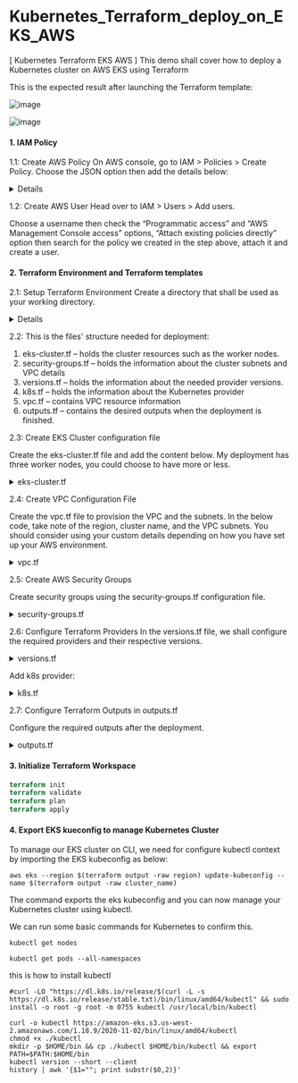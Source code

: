 # Kubernetes_Terraform_deploy_on_EKS_AWS

[ Kubernetes Terraform EKS AWS ] This demo shall cover how to deploy a Kubernetes cluster on AWS EKS using Terraform


This is the expected result after launching the Terraform template:

![image](https://user-images.githubusercontent.com/104728608/221662986-59b30a81-aac5-4f95-b797-ec8ccc09e88a.png)

![image](https://user-images.githubusercontent.com/104728608/221663231-0dff9cac-cc28-459d-b700-cb5847b1d714.png)


#### 1. IAM Policy
1.1: Create AWS Policy
On AWS console, go to IAM > Policies > Create Policy. Choose the JSON option then add the details below:

<details markdown=1><summary markdown="span">Details</summary>

``` json
{
    "Version": "2012-10-17",
    "Statement": [
        {
            "Sid": "VisualEditor0",
            "Effect": "Allow",
            "Action": [
                "autoscaling:AttachInstances",
                "autoscaling:CreateAutoScalingGroup",
                "autoscaling:CreateLaunchConfiguration",
                "autoscaling:CreateOrUpdateTags",
                "autoscaling:DeleteAutoScalingGroup",
                "autoscaling:DeleteLaunchConfiguration",
                "autoscaling:DeleteTags",
                "autoscaling:Describe*",
                "autoscaling:DetachInstances",
                "autoscaling:SetDesiredCapacity",
                "autoscaling:UpdateAutoScalingGroup",
                "autoscaling:SuspendProcesses",
                "ec2:AllocateAddress",
                "ec2:AssignPrivateIpAddresses",
                "ec2:Associate*",
                "ec2:AttachInternetGateway",
                "ec2:AttachNetworkInterface",
                "ec2:AuthorizeSecurityGroupEgress",
                "ec2:AuthorizeSecurityGroupIngress",
                "ec2:CreateDefaultSubnet",
                "ec2:CreateDhcpOptions",
                "ec2:CreateEgressOnlyInternetGateway",
                "ec2:CreateInternetGateway",
                "ec2:CreateNatGateway",
                "ec2:CreateNetworkInterface",
                "ec2:CreateRoute",
                "ec2:CreateRouteTable",
                "ec2:CreateSecurityGroup",
                "ec2:CreateSubnet",
                "ec2:CreateTags",
                "ec2:CreateVolume",
                "ec2:CreateVpc",
                "ec2:CreateVpcEndpoint",
                "ec2:DeleteDhcpOptions",
                "ec2:DeleteEgressOnlyInternetGateway",
                "ec2:DeleteInternetGateway",
                "ec2:DeleteNatGateway",
                "ec2:DeleteNetworkInterface",
                "ec2:DeleteRoute",
                "ec2:DeleteRouteTable",
                "ec2:DeleteSecurityGroup",
                "ec2:DeleteSubnet",
                "ec2:DeleteTags",
                "ec2:DeleteVolume",
                "ec2:DeleteVpc",
                "ec2:DeleteVpnGateway",
                "ec2:Describe*",
                "ec2:DetachInternetGateway",
                "ec2:DetachNetworkInterface",
                "ec2:DetachVolume",
                "ec2:Disassociate*",
                "ec2:ModifySubnetAttribute",
                "ec2:ModifyVpcAttribute",
                "ec2:ModifyVpcEndpoint",
                "ec2:ReleaseAddress",
                "ec2:RevokeSecurityGroupEgress",
                "ec2:RevokeSecurityGroupIngress",
                "ec2:UpdateSecurityGroupRuleDescriptionsEgress",
                "ec2:UpdateSecurityGroupRuleDescriptionsIngress",
                "ec2:CreateLaunchTemplate",
                "ec2:CreateLaunchTemplateVersion",
                "ec2:DeleteLaunchTemplate",
                "ec2:DeleteLaunchTemplateVersions",
                "ec2:DescribeLaunchTemplates",
                "ec2:DescribeLaunchTemplateVersions",
                "ec2:GetLaunchTemplateData",
                "ec2:ModifyLaunchTemplate",
                "ec2:RunInstances",
                "eks:CreateCluster",
                "eks:DeleteCluster",
                "eks:DescribeCluster",
                "eks:ListClusters",
                "eks:UpdateClusterConfig",
                "eks:UpdateClusterVersion",
                "eks:DescribeUpdate",
                "eks:TagResource",
                "eks:UntagResource",
                "eks:ListTagsForResource",
                "eks:CreateFargateProfile",
                "eks:DeleteFargateProfile",
                "eks:DescribeFargateProfile",
                "eks:ListFargateProfiles",
                "eks:CreateNodegroup",
                "eks:DeleteNodegroup",
                "eks:DescribeNodegroup",
                "eks:ListNodegroups",
                "eks:UpdateNodegroupConfig",
                "eks:UpdateNodegroupVersion",
                "iam:AddRoleToInstanceProfile",
                "iam:AttachRolePolicy",
                "iam:CreateInstanceProfile",
                "iam:CreateOpenIDConnectProvider",
                "iam:CreateServiceLinkedRole",
                "iam:CreatePolicy",
                "iam:CreatePolicyVersion",
                "iam:CreateRole",
                "iam:DeleteInstanceProfile",
                "iam:DeleteOpenIDConnectProvider",
                "iam:DeletePolicy",
                "iam:DeletePolicyVersion",
                "iam:DeleteRole",
                "iam:DeleteRolePolicy",
                "iam:DeleteServiceLinkedRole",
                "iam:DetachRolePolicy",
                "iam:GetInstanceProfile",
                "iam:GetOpenIDConnectProvider",
                "iam:GetPolicy",
                "iam:GetPolicyVersion",
                "iam:GetRole",
                "iam:GetRolePolicy",
                "iam:List*",
                "iam:PassRole",
                "iam:PutRolePolicy",
                "iam:RemoveRoleFromInstanceProfile",
                "iam:TagOpenIDConnectProvider",
                "iam:TagRole",
                "iam:UntagRole",
                "iam:UpdateAssumeRolePolicy",
                "logs:CreateLogGroup",
                "logs:DescribeLogGroups",
                "logs:DeleteLogGroup",
                "logs:ListTagsLogGroup",
                "logs:PutRetentionPolicy",
                "kms:CreateAlias",
                "kms:CreateGrant",
                "kms:CreateKey",
                "kms:DeleteAlias",
                "kms:DescribeKey",
                "kms:GetKeyPolicy",
                "kms:GetKeyRotationStatus",
                "kms:ListAliases",
                "kms:ListResourceTags",
                "kms:ScheduleKeyDeletion"
                "iam:TagPolicy",
                "iam:TagInstanceProfile"
            ],
            "Resource": "*"
        }
    ]
}
```
</details>

1.2: Create AWS User
Head over to IAM > Users > Add users.

Choose a username then check the “Programmatic access” and “AWS Management Console access” options, “Attach existing policies directly” option then search for the policy we created in the step above, attach it and create a user.

#### 2. Terraform Environment and Terraform templates
2.1: Setup Terraform Environment
Create a directory that shall be used as your working directory.

<details markdown=1><summary markdown="span">Details</summary>

```
mkdir -p ./terraform-deployments && cd ./terraform-deployments
```
</details>

2.2: This is the files' structure needed for deployment:

1. eks-cluster.tf – holds the cluster resources such as the worker nodes.
2. security-groups.tf – holds the information about the cluster subnets and VPC details
3. versions.tf – holds the information about the needed provider versions.
4. k8s.tf – holds the information about the Kubernetes provider
5. vpc.tf – contains VPC resource information
6. outputs.tf – contains the desired outputs when the deployment is finished.​

2.3: Create EKS Cluster configuration file

Create the eks-cluster.tf file and add the content below. My deployment has three worker nodes, you could choose to have more or less.

<details markdown=1><summary markdown="span">eks-cluster.tf</summary>

``` tf
module "eks" {
  source          = "terraform-aws-modules/eks/aws"
  cluster_name    = local.cluster_name
  cluster_version = "1.25"
  subnets         = module.vpc.private_subnets

  tags = {
    Environment = "development"
    GithubRepo  = "terraform-aws-eks"
    GithubOrg   = "terraform-aws-modules"
  }


  vpc_id = module.vpc.vpc_id

  workers_group_defaults = {
    root_volume_type = "gp2"
  }

  cluster_endpoint_private_access = "true"
  cluster_endpoint_public_access  = "true"

  write_kubeconfig      = true
  manage_aws_auth       = true

  worker_groups = [
    {
      name                          = "worker-group-1"
      instance_type                 = "t2.micro"
      additional_userdata           = "echo foo bar"
      asg_desired_capacity          = 1
      additional_security_group_ids = [aws_security_group.worker_group_mgmt_one.id]
    },
    {
      name                          = "worker-group-2"
      instance_type                 = "t2.micro"
      additional_userdata           = "echo foo bar"
      additional_security_group_ids = [aws_security_group.worker_group_mgmt_two.id]
      asg_desired_capacity          = 1
    },
  ]
}

data "aws_eks_cluster" "cluster" {
  name = module.eks.cluster_id
}

data "aws_eks_cluster_auth" "cluster" {
  name = module.eks.cluster_id

```
</details>

2.4: Create VPC Configuration File

Create the vpc.tf file to provision the VPC and the subnets. In the below code, take note of the region, cluster name, and the VPC subnets. You should consider using your custom details depending on how you have set up your AWS environment.

<details markdown=1><summary markdown="span">vpc.tf</summary>

``` tf
variable "region" {
  default     = "us-east-1"
  description = "AWS region"
}

provider "aws" {
  region = "us-east-1"
}

data "aws_availability_zones" "available" {}

locals {
  cluster_name = "my-eks-cluster"
}


module "vpc" {
  source  = "terraform-aws-modules/vpc/aws"
  version = "2.66.0"

  name                 = "my-eks-cluster-vpc"
  cidr                 = "10.0.0.0/16"
  azs                  = data.aws_availability_zones.available.names
  private_subnets      = ["10.0.11.0/24", "10.0.22.0/24", "10.0.33.0/24"]
  public_subnets       = ["10.0.44.0/24", "10.0.55.0/24", "10.0.66.0/24"]
  enable_nat_gateway   = true
  single_nat_gateway   = true
  enable_dns_hostnames = true

  tags = {
    "kubernetes.io/cluster/${local.cluster_name}" = "shared"
  }

  public_subnet_tags = {
    "kubernetes.io/cluster/${local.cluster_name}" = "shared"
    "kubernetes.io/role/elb"                      = "1"
  }

  private_subnet_tags = {
    "kubernetes.io/cluster/${local.cluster_name}" = "shared"
    "kubernetes.io/role/internal-elb"             = "1"
  }
}
```
</details>

2.5: Create AWS Security Groups

Create security groups using the security-groups.tf configuration file.

<details markdown=1><summary markdown="span">security-groups.tf</summary>

``` tf 
resource "aws_security_group" "worker_group_mgmt_one" {
  name_prefix = "worker_group_mgmt_one"
  vpc_id      = module.vpc.vpc_id

  ingress {
    from_port = 22
    to_port   = 22
    protocol  = "tcp"

    cidr_blocks = [
      "10.0.0.0/8",
    ]
  }
}

resource "aws_security_group" "worker_group_mgmt_two" {
  name_prefix = "worker_group_mgmt_two"
  vpc_id      = module.vpc.vpc_id

  ingress {
    from_port = 22
    to_port   = 22
    protocol  = "tcp"

    cidr_blocks = [
      "192.168.0.0/16",
    ]
  }
}

resource "aws_security_group" "all_worker_mgmt" {
  name_prefix = "all_worker_management"
  vpc_id      = module.vpc.vpc_id

  ingress {
    from_port = 22
    to_port   = 22
    protocol  = "tcp"

    cidr_blocks = [
      "10.0.0.0/8",
      "172.16.0.0/12",
      "192.168.0.0/16",
    ]
  }
}
```
</details>

2.6: Configure Terraform Providers
In the versions.tf file, we shall configure the required providers and their respective versions.

<details markdown=1><summary markdown="span">versions.tf</summary>

``` tf 

terraform {
  required_providers {
    aws = {
      source  = "hashicorp/aws"
      version = ">= 3.20.0"
    }

    random = {
      source  = "hashicorp/random"
      version = "3.0.0"
    }

    local = {
      source  = "hashicorp/local"
      version = "2.0.0"
    }

    null = {
      source  = "hashicorp/null"
      version = "3.0.0"
    }

    template = {
      source  = "hashicorp/template"
      version = "2.2.0"
    }

    kubernetes = {
      source  = "hashicorp/kubernetes"
      version = ">= 2.0.1"
    }
  }

  required_version = "> 0.14"
}
```
</details>

Add k8s provider:

<details markdown=1><summary markdown="span">k8s.tf</summary>

``` tf

provider "kubernetes" {
  host                   = data.aws_eks_cluster.cluster.endpoint
  token                  = data.aws_eks_cluster_auth.cluster.token
  cluster_ca_certificate = base64decode(data.aws_eks_cluster.cluster.certificate_authority.0.data)
}
```
</details>

2.7: Configure Terraform Outputs in outputs.tf

Configure the required outputs after the deployment.

<details markdown=1><summary markdown="span">outputs.tf</summary>

``` tf

output "cluster_id" {
  description = "EKS cluster ID."
  value       = module.eks.cluster_id
}

output "cluster_endpoint" {
  description = "Endpoint for EKS control plane."
  value       = module.eks.cluster_endpoint
}

output "cluster_security_group_id" {
  description = "Security group ids attached to the cluster control plane."
  value       = module.eks.cluster_security_group_id
}

output "kubectl_config" {
  description = "kubectl config as generated by the module."
  value       = module.eks.kubeconfig
}

output "config_map_aws_auth" {
  description = "A kubernetes configuration to authenticate to this EKS cluster."
  value       = module.eks.config_map_aws_auth
}

output "region" {
  description = "AWS region"
  value       = var.region
}

output "cluster_name" {
  description = "Kubernetes Cluster Name"
  value       = local.cluster_name
}
```
</details>

#### 3. Initialize Terraform Workspace

``` tf
terraform init
terraform validate
terraform plan
terraform apply
```

#### 4. Export EKS kueconfig to manage Kubernetes Cluster

To manage our EKS cluster on CLI, we need for configure kubectl context by importing the EKS kubeconfig as below:

```
aws eks --region $(terraform output -raw region) update-kubeconfig --name $(terraform output -raw cluster_name)
```

The command exports the eks kubeconfig and you can now manage your Kubernetes cluster using kubectl.

We can run some basic commands for Kubernetes to confirm this.

```
kubectl get nodes

kubectl get pods --all-namespaces
```


this is how to install kubectl 
```
#curl -LO "https://dl.k8s.io/release/$(curl -L -s https://dl.k8s.io/release/stable.txt)/bin/linux/amd64/kubectl" && sudo install -o root -g root -m 0755 kubectl /usr/local/bin/kubectl

curl -o kubectl https://amazon-eks.s3.us-west-2.amazonaws.com/1.18.9/2020-11-02/bin/linux/amd64/kubectl
chmod +x ./kubectl
mkdir -p $HOME/bin && cp ./kubectl $HOME/bin/kubectl && export PATH=$PATH:$HOME/bin
kubectl version --short --client
history | awk '{$1=""; print substr($0,2)}'
```

